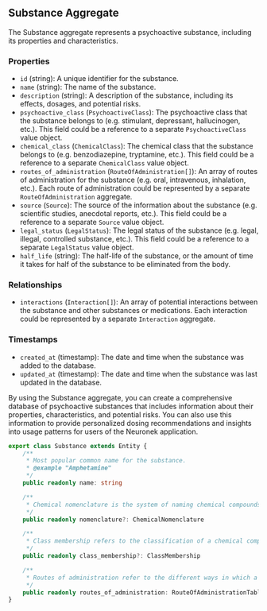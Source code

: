 ## Substance Aggregate

The Substance aggregate represents a psychoactive substance, including its properties and characteristics.

### Properties

- `id` (string): A unique identifier for the substance.
- `name` (string): The name of the substance.
- `description` (string): A description of the substance, including its effects, dosages, and potential risks.
- `psychoactive_class` (`PsychoactiveClass`): The psychoactive class that the substance belongs to (e.g. stimulant, depressant, hallucinogen, etc.). This field could be a reference to a separate `PsychoactiveClass` value object.
- `chemical_class` (`ChemicalClass`): The chemical class that the substance belongs to (e.g. benzodiazepine, tryptamine, etc.). This field could be a reference to a separate `ChemicalClass` value object.
- `routes_of_administration` (`RouteOfAdministration[]`): An array of routes of administration for the substance (e.g. oral, intravenous, inhalation, etc.). Each route of administration could be represented by a separate `RouteOfAdministration` aggregate.
- `source` (`Source`): The source of the information about the substance (e.g. scientific studies, anecdotal reports, etc.). This field could be a reference to a separate `Source` value object.
- `legal_status` (`LegalStatus`): The legal status of the substance (e.g. legal, illegal, controlled substance, etc.). This field could be a reference to a separate `LegalStatus` value object.
- `half_life` (string): The half-life of the substance, or the amount of time it takes for half of the substance to be eliminated from the body.

### Relationships

- `interactions` (`Interaction[]`): An array of potential interactions between the substance and other substances or medications. Each interaction could be represented by a separate `Interaction` aggregate.

### Timestamps

- `created_at` (timestamp): The date and time when the substance was added to the database.
- `updated_at` (timestamp): The date and time when the substance was last updated in the database.

By using the Substance aggregate, you can create a comprehensive database of psychoactive substances that includes information about their properties, characteristics, and potential risks. You can also use this information to provide personalized dosing recommendations and insights into usage patterns for users of the Neuronek application.

```ts
export class Substance extends Entity {
	/**
	 * Most popular common name for the substance.
	 * @example "Amphetamine"
	 */
	public readonly name: string

	/**
	 * Chemical nomenclature is the system of naming chemical compounds. The rules for naming compounds vary depending on the type of compound, but in general, they are based on the type and number of atoms present in the compound, as well as the chemical bonds between them. The most common system of chemical nomenclature is the International Union of Pure and Applied Chemistry (IUPAC) system, which is widely used in scientific literature and in industry.
	 */
	public readonly nomenclature?: ChemicalNomenclature

	/**
	 * Class membership refers to the classification of a chemical compound based on its structural and/or functional properties. In chemistry, compounds are often grouped into classes based on their chemical characteristics, such as their chemical formula, functional groups, or reactivity.
	 */
	public readonly class_membership?: ClassMembership

	/**
	 * Routes of administration refer to the different ways in which a chemical compound or a drug can be taken into the body.
	 */
	public readonly routes_of_administration: RouteOfAdministrationTable
}
```
